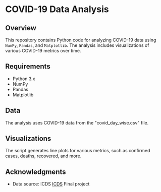 # COVID-19 Data Analysis

## Overview
This repository contains Python code for analyzing COVID-19 data using `NumPy`, `Pandas`, and `Matplotlib`. The analysis includes visualizations of various COVID-19 metrics over time.

## Requirements
- Python 3.x
- NumPy
- Pandas
- Matplotlib
   
## Data
The analysis uses COVID-19 data from the "covid_day_wise.csv" file.

## Visualizations
The script generates line plots for various metrics, such as confirmed cases, deaths, recovered, and more.


## Acknowledgments
- Data source: ICDS [ICDS](https://icds.ai/s/index.php/Courses/detail/4) Final project 
